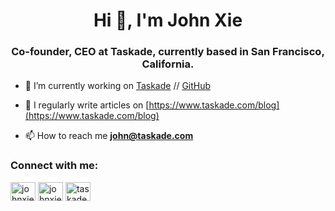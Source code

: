 <h1 align="center">Hi 👋, I'm John Xie</h1>
<h3 align="center">Co-founder, CEO at Taskade, currently based in San Francisco, California.</h3>

- 🔭 I’m currently working on [Taskade](https://taskade.com) // [GitHub](https://github.com/taskade)

- 📝 I regularly write articles on [https://www.taskade.com/blog](https://www.taskade.com/blog)

- 📫 How to reach me **john@taskade.com**

<h3 align="left">Connect with me:</h3>
<p align="left">
<a href="https://twitter.com/johnxie" target="blank"><img align="center" src="https://raw.githubusercontent.com/rahuldkjain/github-profile-readme-generator/master/src/images/icons/Social/twitter.svg" alt="johnxie" height="30" width="40" /></a>
<a href="https://linkedin.com/in/johnxie" target="blank"><img align="center" src="https://raw.githubusercontent.com/rahuldkjain/github-profile-readme-generator/master/src/images/icons/Social/linked-in-alt.svg" alt="johnxie" height="30" width="40" /></a>
<a href="https://www.youtube.com/c/taskade" target="blank"><img align="center" src="https://raw.githubusercontent.com/rahuldkjain/github-profile-readme-generator/master/src/images/icons/Social/youtube.svg" alt="taskade" height="30" width="40" /></a>
</p>

